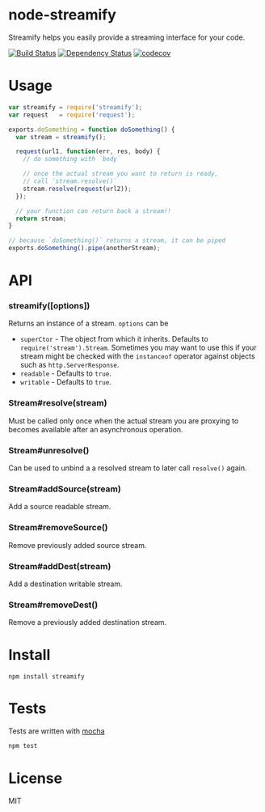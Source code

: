 # node-streamify

Streamify helps you easily provide a streaming interface for your code.

[![Build Status](https://secure.travis-ci.org/fent/node-streamify.svg)](http://travis-ci.org/fent/node-streamify)
[![Dependency Status](https://gemnasium.com/fent/node-streamify.svg)](https://gemnasium.com/fent/node-streamify)
[![codecov](https://codecov.io/gh/fent/node-streamify/branch/master/graph/badge.svg)](https://codecov.io/gh/fent/node-streamify)

# Usage

```js
var streamify = require('streamify');
var request   = require('request');

exports.doSomething = function doSomething() {
  var stream = streamify();

  request(url1, function(err, res, body) {
    // do something with `body`

    // once the actual stream you want to return is ready,
    // call `stream.resolve()`
    stream.resolve(request(url2));
  });

  // your function can return back a stream!!
  return stream;
}

// because `doSomething()` returns a stream, it can be piped
exports.doSomething().pipe(anotherStream);
```


# API
### streamify([options])

Returns an instance of a stream. `options` can be

* `superCtor` - The object from which it inherits. Defaults to `require('stream').Stream`. Sometimes you may want to use this if your stream might be checked with the `instanceof` operator against objects such as `http.ServerResponse`.
* `readable` - Defaults to `true`.
* `writable` - Defaults to `true`.

### Stream#resolve(stream)

Must be called only once when the actual stream you are proxying to becomes available after an asynchronous operation.

### Stream#unresolve()

Can be used to unbind a a resolved stream to later call `resolve()` again.

### Stream#addSource(stream)

Add a source readable stream.

### Stream#removeSource()

Remove previously added source stream.

### Stream#addDest(stream)

Add a destination writable stream.

### Stream#removeDest()

Remove a previously added destination stream.


# Install

    npm install streamify


# Tests
Tests are written with [mocha](http://visionmedia.github.com/mocha/)

```bash
npm test
```

# License
MIT

